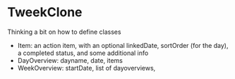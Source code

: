 # TweekClone

Thinking a bit on how to define classes

- Item: an action item, with an optional linkedDate, sortOrder (for the day), a completed status, and some additional info
- DayOverview: dayname, date, items
- WeekOverview: startDate, list of dayoverviews,
